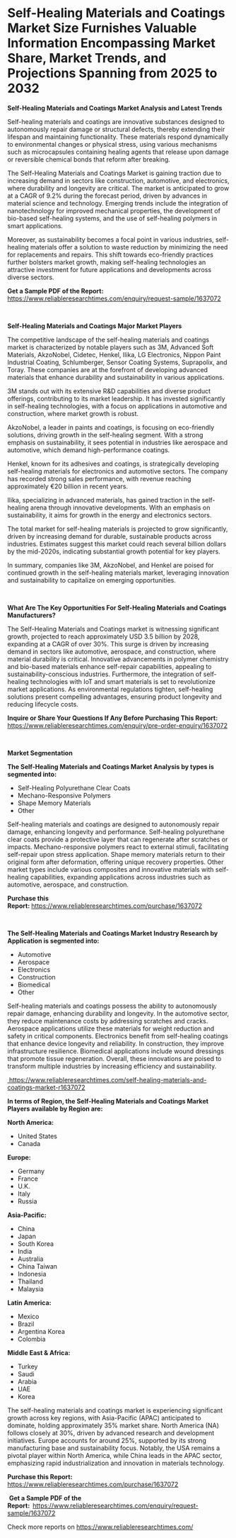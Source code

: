<p><h1>Self-Healing Materials and Coatings Market Size Furnishes Valuable Information Encompassing Market Share, Market Trends, and Projections Spanning from 2025 to 2032</h1></p><p><strong>Self-Healing Materials and Coatings Market Analysis and Latest Trends</strong></p>
<p><p>Self-healing materials and coatings are innovative substances designed to autonomously repair damage or structural defects, thereby extending their lifespan and maintaining functionality. These materials respond dynamically to environmental changes or physical stress, using various mechanisms such as microcapsules containing healing agents that release upon damage or reversible chemical bonds that reform after breaking. </p><p>The Self-Healing Materials and Coatings Market is gaining traction due to increasing demand in sectors like construction, automotive, and electronics, where durability and longevity are critical. The market is anticipated to grow at a CAGR of 9.2% during the forecast period, driven by advances in material science and technology. Emerging trends include the integration of nanotechnology for improved mechanical properties, the development of bio-based self-healing systems, and the use of self-healing polymers in smart applications.</p><p>Moreover, as sustainability becomes a focal point in various industries, self-healing materials offer a solution to waste reduction by minimizing the need for replacements and repairs. This shift towards eco-friendly practices further bolsters market growth, making self-healing technologies an attractive investment for future applications and developments across diverse sectors.</p></p>
<p><strong>Get a Sample PDF of the Report:&nbsp;</strong> <a href="https://www.reliableresearchtimes.com/enquiry/request-sample/1637072?utm_campaign=3040&utm_medium=2&utm_source=Github&utm_content=ia&utm_term=23032025&utm_id=self-healing-materials-and-coatings">https://www.reliableresearchtimes.com/enquiry/request-sample/1637072</a></p>
<p>&nbsp;</p>
<p><strong>Self-Healing Materials and Coatings Major Market Players</strong></p>
<p><p>The competitive landscape of the self-healing materials and coatings market is characterized by notable players such as 3M, Advanced Soft Materials, AkzoNobel, Cidetec, Henkel, Ilika, LG Electronics, Nippon Paint Industrial Coating, Schlumberger, Sensor Coating Systems, Suprapolix, and Toray. These companies are at the forefront of developing advanced materials that enhance durability and sustainability in various applications.</p><p>3M stands out with its extensive R&D capabilities and diverse product offerings, contributing to its market leadership. It has invested significantly in self-healing technologies, with a focus on applications in automotive and construction, where market growth is robust.</p><p>AkzoNobel, a leader in paints and coatings, is focusing on eco-friendly solutions, driving growth in the self-healing segment. With a strong emphasis on sustainability, it sees potential in industries like aerospace and automotive, which demand high-performance coatings.</p><p>Henkel, known for its adhesives and coatings, is strategically developing self-healing materials for electronics and automotive sectors. The company has recorded strong sales performance, with revenue reaching approximately €20 billion in recent years.</p><p>Ilika, specializing in advanced materials, has gained traction in the self-healing arena through innovative developments. With an emphasis on sustainability, it aims for growth in the energy and electronics sectors.</p><p>The total market for self-healing materials is projected to grow significantly, driven by increasing demand for durable, sustainable products across industries. Estimates suggest this market could reach several billion dollars by the mid-2020s, indicating substantial growth potential for key players.</p><p>In summary, companies like 3M, AkzoNobel, and Henkel are poised for continued growth in the self-healing materials market, leveraging innovation and sustainability to capitalize on emerging opportunities.</p></p>
<p>&nbsp;</p>
<p><strong>What Are The Key Opportunities For Self-Healing Materials and Coatings Manufacturers?</strong></p>
<p><p>The Self-Healing Materials and Coatings market is witnessing significant growth, projected to reach approximately USD 3.5 billion by 2028, expanding at a CAGR of over 30%. This surge is driven by increasing demand in sectors like automotive, aerospace, and construction, where material durability is critical. Innovative advancements in polymer chemistry and bio-based materials enhance self-repair capabilities, appealing to sustainability-conscious industries. Furthermore, the integration of self-healing technologies with IoT and smart materials is set to revolutionize market applications. As environmental regulations tighten, self-healing solutions present compelling advantages, ensuring product longevity and reducing lifecycle costs.</p></p>
<p><strong>Inquire or Share Your Questions If Any Before Purchasing This Report:</strong> <a href="https://www.reliableresearchtimes.com/enquiry/pre-order-enquiry/1637072?utm_campaign=3040&utm_medium=2&utm_source=Github&utm_content=ia&utm_term=23032025&utm_id=self-healing-materials-and-coatings">https://www.reliableresearchtimes.com/enquiry/pre-order-enquiry/1637072</a></p>
<p>&nbsp;</p>
<p><strong>Market Segmentation</strong></p>
<p><strong>The Self-Healing Materials and Coatings Market Analysis by types is segmented into:</strong></p>
<p><ul><li>Self-Healing Polyurethane Clear Coats</li><li>Mechano-Responsive Polymers</li><li>Shape Memory Materials</li><li>Other</li></ul></p>
<p><p>Self-healing materials and coatings are designed to autonomously repair damage, enhancing longevity and performance. Self-healing polyurethane clear coats provide a protective layer that can regenerate after scratches or impacts. Mechano-responsive polymers react to external stimuli, facilitating self-repair upon stress application. Shape memory materials return to their original form after deformation, offering unique recovery properties. Other market types include various composites and innovative materials with self-healing capabilities, expanding applications across industries such as automotive, aerospace, and construction.</p></p>
<p><strong>Purchase this Report:&nbsp;</strong><a href="https://www.reliableresearchtimes.com/purchase/1637072?utm_campaign=3040&utm_medium=2&utm_source=Github&utm_content=ia&utm_term=23032025&utm_id=self-healing-materials-and-coatings">https://www.reliableresearchtimes.com/purchase/1637072</a></p>
<p>&nbsp;</p>
<p><strong>The Self-Healing Materials and Coatings Market Industry Research by Application is segmented into:</strong></p>
<p><ul><li>Automotive</li><li>Aerospace</li><li>Electronics</li><li>Construction</li><li>Biomedical</li><li>Other</li></ul></p>
<p><p>Self-healing materials and coatings possess the ability to autonomously repair damage, enhancing durability and longevity. In the automotive sector, they reduce maintenance costs by addressing scratches and cracks. Aerospace applications utilize these materials for weight reduction and safety in critical components. Electronics benefit from self-healing coatings that enhance device longevity and reliability. In construction, they improve infrastructure resilience. Biomedical applications include wound dressings that promote tissue regeneration. Overall, these innovations are poised to transform multiple industries by increasing efficiency and sustainability.</p></p>
<p><a href="https://www.reliableresearchtimes.com/self-healing-materials-and-coatings-market-r1637072?utm_campaign=3040&utm_medium=2&utm_source=Github&utm_content=ia&utm_term=23032025&utm_id=self-healing-materials-and-coatings">&nbsp;https://www.reliableresearchtimes.com/self-healing-materials-and-coatings-market-r1637072</a></p>
<p><strong>In terms of Region, the Self-Healing Materials and Coatings Market Players available by Region are:</strong></p>
<p>
    <p> <strong> North America: </strong>
        <ul>
            <li>United States</li>
            <li>Canada</li>
        </ul>
        </p> 
    <p> <strong> Europe: </strong>
        <ul>
            <li>Germany</li>
            <li>France</li>
            <li>U.K.</li>
            <li>Italy</li>
            <li>Russia</li>
        </ul>
        </p> 
    <p> <strong> Asia-Pacific: </strong>
        <ul>
            <li>China</li>
            <li>Japan</li>
            <li>South Korea</li>
            <li>India</li>
            <li>Australia</li>
            <li>China Taiwan</li>
            <li>Indonesia</li>
            <li>Thailand</li>
            <li>Malaysia</li>
        </ul>
        </p> 
    <p> <strong> Latin America: </strong>
        <ul>
            <li>Mexico</li>
            <li>Brazil</li>
            <li>Argentina Korea</li>
            <li>Colombia</li>
        </ul>
        </p> 
    <p> <strong> Middle East & Africa: </strong>
        <ul>
            <li>Turkey</li>
            <li>Saudi</li>
            <li>Arabia</li>
            <li>UAE</li>
            <li>Korea</li>
        </ul>
    </p>
    </p>
<p><p>The self-healing materials and coatings market is experiencing significant growth across key regions, with Asia-Pacific (APAC) anticipated to dominate, holding approximately 35% market share. North America (NA) follows closely at 30%, driven by advanced research and development initiatives. Europe accounts for around 25%, supported by its strong manufacturing base and sustainability focus. Notably, the USA remains a pivotal player within North America, while China leads in the APAC sector, emphasizing rapid industrialization and innovation in materials technology.</p></p>
<p><strong>Purchase this Report: </strong><a href="https://www.reliableresearchtimes.com/purchase/1637072?utm_campaign=3040&utm_medium=2&utm_source=Github&utm_content=ia&utm_term=23032025&utm_id=self-healing-materials-and-coatings">https://www.reliableresearchtimes.com/purchase/1637072</a></p>
<p>&nbsp;<strong>Get a Sample PDF of the Report:&nbsp;&nbsp;</strong><a href="https://www.reliableresearchtimes.com/enquiry/request-sample/1637072?utm_campaign=3040&utm_medium=2&utm_source=Github&utm_content=ia&utm_term=23032025&utm_id=self-healing-materials-and-coatings">https://www.reliableresearchtimes.com/enquiry/request-sample/1637072</a></p>
<p><strong></strong></p>
<p>Check more reports on <a href="https://www.reliableresearchtimes.com/?utm_campaign=3040&utm_medium=2&utm_source=Github&utm_content=ia&utm_term=23032025&utm_id=self-healing-materials-and-coatings">https://www.reliableresearchtimes.com/</a></p>